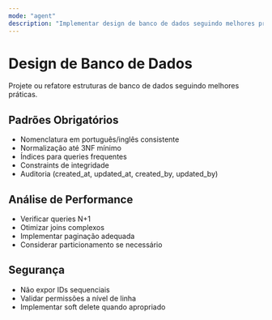 ```yaml
---
mode: "agent"
description: "Implementar design de banco de dados seguindo melhores práticas."
---
```


# Design de Banco de Dados

Projete ou refatore estruturas de banco de dados seguindo melhores práticas.

## Padrões Obrigatórios

- Nomenclatura em português/inglês consistente
- Normalização até 3NF mínimo
- Índices para queries frequentes
- Constraints de integridade
- Auditoria (created_at, updated_at, created_by, updated_by)

## Análise de Performance

- Verificar queries N+1
- Otimizar joins complexos
- Implementar paginação adequada
- Considerar particionamento se necessário

## Segurança

- Não expor IDs sequenciais
- Validar permissões a nível de linha
- Implementar soft delete quando apropriado

